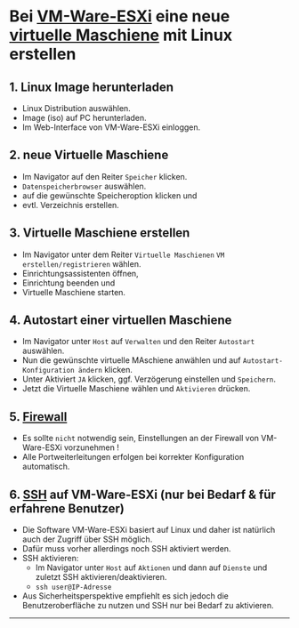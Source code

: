 # Bei [VM-Ware-ESXi](https://www.vmware.com/products/cloud-infrastructure/vsphere) eine neue [virtuelle Maschiene](https://de.wikipedia.org/wiki/Virtuelle_Maschine) mit Linux erstellen


## 1. Linux Image herunterladen
- Linux Distribution auswählen.
- Image (iso) auf PC herunterladen.
- Im Web-Interface von VM-Ware-ESXi einloggen.


## 2. neue Virtuelle Maschiene
- Im Navigator auf den Reiter `Speicher` klicken.
- `Datenspeicherbrowser` auswählen.
- auf die gewünschte Speicheroption klicken und
- evtl. Verzeichnis erstellen.


## 3. Virtuelle Maschiene erstellen
- Im Navigator unter dem Reiter `Virtuelle Maschienen` `VM erstellen/registrieren` wählen.
- Einrichtungsassistenten öffnen,
- Einrichtung beenden und
- Virtuelle Maschiene starten.

## 4. Autostart einer virtuellen Maschiene
- Im Navigator unter `Host` auf `Verwalten` und den Reiter `Autostart` auswählen.
- Nun die gewünschte virtuelle MAschiene anwählen und auf `Autostart-Konfiguration ändern` klicken.
- Unter Aktiviert `JA` klicken, ggf. Verzögerung einstellen und `Speichern`.
- Jetzt die Virtuelle Maschiene wählen und `Aktivieren` drücken.


## 5. [Firewall](https://de.wikipedia.org/wiki/Firewall)
- Es sollte `nicht` notwendig sein, Einstellungen an der Firewall von VM-Ware-ESXi vorzunehmen !
- Alle Portweiterleitungen erfolgen bei korrekter Konfiguration automatisch.


## 6. [SSH](https://de.wikipedia.org/wiki/Secure_Shell) auf VM-Ware-ESXi (nur bei Bedarf & für erfahrene Benutzer)
- Die Software VM-Ware-ESXi basiert auf Linux und daher ist natürlich auch der Zugriff über SSH möglich.
- Dafür muss vorher allerdings noch SSH aktiviert werden.
- SSH aktivieren:
    - Im Navigator unter `Host` auf `Aktionen` und dann auf `Dienste` und zuletzt SSH aktivieren/deaktivieren.
    - `ssh user@IP-Adresse`
- Aus Sicherheitsperspektive empfiehlt es sich jedoch die Benutzeroberfläche zu nutzen und SSH nur bei Bedarf zu aktivieren.


--------------------------------------------------------------------------------------------------------------
